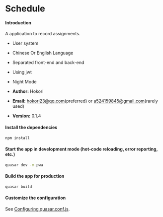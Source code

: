 # Schedule

#### Introduction

A application to record assignments. 

* User system
* Chinese Or English Language
* Separated front-end and back-end
* Using jwt
* Night Mode

* **Author:** Hokori

* **Email:** hokori23@qq.com(preferred) or a524159845@gmail.com(rarely used)
* **Version:** 0.1.4

#### Install the dependencies

```bash
npm install
```

#### Start the app in development mode (hot-code reloading, error reporting, etc.)

```bash
quasar dev -m pwa
```

#### Build the app for production

```bash
quasar build
```

#### Customize the configuration

See [Configuring quasar.conf.js](https://quasar.dev/quasar-cli/quasar-conf-js).
